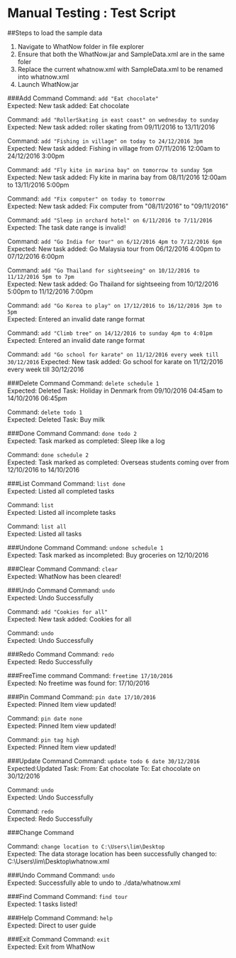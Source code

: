# Manual Testing : Test Script
##Steps to load the sample data
1. Navigate to WhatNow folder in file explorer
2. Ensure that both the WhatNow.jar and SampleData.xml are in the same foler
3. Replace the current whatnow.xml with SampleData.xml to be renamed into whatnow.xml
4. Launch WhatNow.jar

###Add Command
 Command: `add "Eat chocolate"` <br>
 Expected: New task added: Eat chocolate <br> 
 
 Command: `add "RollerSkating in east coast" on wednesday to sunday`<br>
 Expected: New task added: roller skating from 09/11/2016 to 13/11/2016 <br>
 
 Command: `add "Fishing in village" on today to 24/12/2016 3pm` <br>
 Expected: New task added: Fishing in village from 07/11/2016 12:00am to 24/12/2016 3:00pm  <br>
 
 Command: `add "Fly kite in marina bay" on tomorrow to sunday 5pm` <br>
 Expected: New task added: Fly kite in marina bay from 08/11/2016 12:00am to 13/11/2016 5:00pm  <br>
 
 Command: `add "Fix computer" on today to tomorrow` <br>
 Expected: New task added: Fix computer from "08/11/2016" to "09/11/2016"  <br>
 
 Command: `add "Sleep in orchard hotel" on 6/11/2016 to 7/11/2016` <br>
 Expected: The task date range is invalid!  <br>
 
 Command: `add "Go India for tour" on 6/12/2016 4pm to 7/12/2016 6pm` <br>
 Expected: New task added: Go Malaysia tour from 06/12/2016 4:00pm to 07/12/2016 6:00pm  <br>
 
 Command: `add "Go Thailand for sightseeing" on 10/12/2016 to 11/12/2016 5pm to 7pm` <br>
 Expected: New task added: Go Thailand for sightseeing from 10/12/2016 5:00pm to 11/12/2016 7:00pm  <br>

 Command: `add "Go Korea to play" on 17/12/2016 to 16/12/2016 3pm to 5pm` <br>
 Expected: Entered an invalid date range format  <br>
 
 Command: `add "Climb tree" on 14/12/2016 to sunday 4pm to 4:01pm` <br>
 Expected: Entered an invalid date range format  <br>
 
 Command: `add "Go school for karate" on 11/12/2016 every week till 30/12/2016`
 Expected:  New task added: Go school for karate on 11/12/2016 every week till 30/12/2016

###Delete Command
 Command: `delete schedule 1` <br>
 Expected: Deleted Task: Holiday in Denmark from 09/10/2016 04:45am to 14/10/2016 06:45pm  <br>
 
 Command: `delete todo 1` <br>
 Expected: Deleted Task: Buy milk  <br>
 
###Done Command
 Command: `done todo 2` <br>
 Expected: Task marked as completed: Sleep like a log  <br>
 
 Command: `done schedule 2` <br>
 Expected: Task marked as completed: Overseas students coming over from 12/10/2016 to 14/10/2016 <br>

###List Command
 Command: `list done` <br>
 Expected: Listed all completed tasks <br>
 
 Command: `list` <br>
 Expected: Listed all incomplete tasks <br>
 
 Command: `list all` <br>
 Expected: Listed all tasks <br>
 
###Undone Command
 Command: `undone schedule 1` <br>
 Expected: Task marked as incompleted: Buy groceries on 12/10/2016 <br>
 	
###Clear Command
 Command: `clear` <br>
 Expected: WhatNow has been cleared! <br>
 
###Undo Command
 Command: `undo` <br>
 Expected: Undo Successfully <br>
 
 Command: `add "Cookies for all"` <br>
 Expected: New task added: Cookies for all <br>
 
 Command: `undo` <br>
 Expected: Undo Successfully <br>
 
###Redo Command
 Command: `redo` <br>
 Expected: Redo Successfully <br>
 
###FreeTime command
 Command: `freetime 17/10/2016` <br>
 Expected: No freetime was found for: 17/10/2016 <br>

###Pin Command
 Command: `pin date 17/10/2016` <br>
 Expected: Pinned Item view updated! <br>
 
 Command: `pin date none` <br>
 Expected: Pinned Item view updated! <br>
 
 Command: `pin tag high` <br>
 Expected: Pinned Item view updated! <br>

###Update Command
 Command: `update todo 6 date 30/12/2016` <br>
 Expected:Updated Task: 
From: Eat chocolate 
To: Eat chocolate on 30/12/2016 <br>

 Command: `undo` <br>
 Expected: Undo Successfully <br>

 Command: `redo` <br>
 Expected: Redo Successfully <br>
 
###Change Command

 Command: `change location to C:\Users\lim\Desktop` <br>
 Expected: The data storage location has been successfully changed to: C:\Users\lim\Desktop\whatnow.xml <br>

###Undo Command
 Command: `undo` <br>
 Expected: Successfully able to undo to ./data/whatnow.xml <br>

###Find Command
 Command: `find tour` <br>
 Expected: 1 tasks listed! <br>
  
###Help Command
 Command: `help` <br>
 Expected: Direct to user guide <br>
 
###Exit Command
 Command: `exit` <br>
 Expected: Exit from WhatNow
